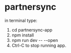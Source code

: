 # partnersync

in terminal type:
1. cd partnersync-app
2. npm install
3. npm run dev -- --open
4. Ctrl-C to stop running app.
